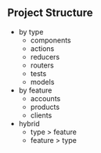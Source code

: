 ## Project Structure

- by type
  - components
  - actions
  - reducers
  - routers
  - tests
  - models
- by feature
  - accounts
  - products
  - clients
- hybrid
  - type > feature
  - feature > type
